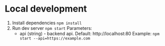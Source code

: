 # Local development
1. Install dependencies `npm install`
2. Run dev server `npm start`
  Parameters:
    - api (string) - backend api. Default: http://localhost:80
    Example: `npm start --api=https://example.com`